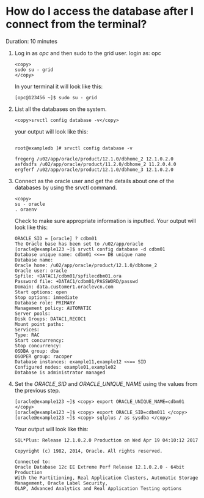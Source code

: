 # How do I access the database after I connect from the terminal?

Duration: 10 minutes

1. Log in as *opc* and then sudo to the grid user.
    login as: opc
    
    ```
    <copy>
    sudo su - grid
    </copy>
    ```

    In your terminal it will look like this:

    ```
    [opc@123456 ~]$ sudo su - grid
    ```

2. List all the databases on the system.

    ```
    <copy>srvctl config database -v</copy>
    ```
    your output will look like this: 

    ```

    root@exampledb ]# srvctl config database -v

    fregerg /u02/app/oracle/product/12.1.0/dbhome_2 12.1.0.2.0
    asfdsdfs /u02/app/oracle/product/11.2.0/dbhome_2 11.2.0.4.0
    ergferf /u02/app/oracle/product/12.1.0/dbhome_3 12.1.0.2.0
    ``` 

3. Connect as the oracle user and get the details about one of the databases by using the srvctl command.

    ```
    <copy>
    su - oracle
    . oraenv
    ```

    Check to make sure appropriate information is inputted. Your output will look like this: 

    ```
    ORACLE_SID = [oracle] ? cdbm01
    The Oracle base has been set to /u02/app/oracle
    [oracle@example123 ~]$ srvctl config database -d cdbm01
    Database unique name: cdbm01 <<== DB unique name
    Database name:
    Oracle home: /u02/app/oracle/product/12.1.0/dbhome_2
    Oracle user: oracle
    Spfile: +DATAC1/cdbm01/spfilecdbm01.ora
    Password file: +DATAC1/cdbm01/PASSWORD/passwd
    Domain: data.customer1.oraclevcn.com
    Start options: open
    Stop options: immediate
    Database role: PRIMARY
    Management policy: AUTOMATIC
    Server pools:
    Disk Groups: DATAC1,RECOC1
    Mount point paths:
    Services:
    Type: RAC
    Start concurrency:
    Stop concurrency:
    OSDBA group: dba
    OSOPER group: racoper
    Database instances: example11,example12 <<== SID
    Configured nodes: example01,example02
    Database is administrator managed
    ```

4. Set the *ORACLE\_SID* and *ORACLE\_UNIQUE\_NAME* using the values from the previous step.

    ```
    [oracle@example123 ~]$ <copy> export ORACLE_UNIQUE_NAME=cdbm01 </copy>
    [oracle@example123 ~]$ <copy> export ORACLE_SID=cdbm011 </copy>
    [oracle@example123 ~]$ <copy> sqlplus / as sysdba </copy>
    ```

    Your output will look like this: 

    ```
    SQL*Plus: Release 12.1.0.2.0 Production on Wed Apr 19 04:10:12 2017

    Copyright (c) 1982, 2014, Oracle. All rights reserved.

    Connected to:
    Oracle Database 12c EE Extreme Perf Release 12.1.0.2.0 - 64bit Production
    With the Partitioning, Real Application Clusters, Automatic Storage Management, Oracle Label Security,
    OLAP, Advanced Analytics and Real Application Testing options
    ```





